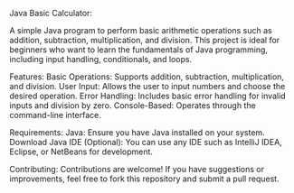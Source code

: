 Java Basic Calculator:

A simple Java program to perform basic arithmetic operations such as addition, subtraction, multiplication, and division. This project is ideal for beginners who want to learn the fundamentals of Java programming, including input handling, conditionals, and loops.

Features:
Basic Operations: Supports addition, subtraction, multiplication, and division.
User Input: Allows the user to input numbers and choose the desired operation.
Error Handling: Includes basic error handling for invalid inputs and division by zero.
Console-Based: Operates through the command-line interface.

Requirements:
Java: Ensure you have Java installed on your system. Download Java
IDE (Optional): You can use any IDE such as IntelliJ IDEA, Eclipse, or NetBeans for development.

Contributing:
Contributions are welcome! If you have suggestions or improvements, feel free to fork this repository and submit a pull request.
